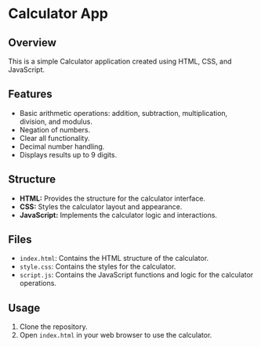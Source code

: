 # Calculator App

## Overview

This is a simple Calculator application created using HTML, CSS, and JavaScript.

## Features

-   Basic arithmetic operations: addition, subtraction, multiplication, division, and modulus.
-   Negation of numbers.
-   Clear all functionality.
-   Decimal number handling.
-   Displays results up to 9 digits.

## Structure

-   **HTML:** Provides the structure for the calculator interface.
-   **CSS:** Styles the calculator layout and appearance.
-   **JavaScript:** Implements the calculator logic and interactions.

## Files

-   `index.html`: Contains the HTML structure of the calculator.
-   `style.css`: Contains the styles for the calculator.
-   `script.js`: Contains the JavaScript functions and logic for the calculator operations.

## Usage

1. Clone the repository.
2. Open `index.html` in your web browser to use the calculator.
